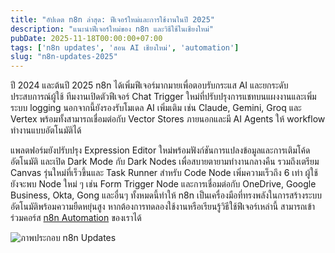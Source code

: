 ```yaml
---
title: "อัปเดต n8n ล่าสุด: ฟีเจอร์ใหม่และการใช้งานในปี 2025"
description: "แนะนำฟีเจอร์ใหม่ของ n8n และวิธีใช้ในเชียงใหม่"
pubDate: 2025-11-18T00:00:00+07:00
tags: ['n8n updates', 'สอน AI เชียงใหม่', 'automation']
slug: "n8n-updates-2025"
---
```

ปี 2024 และต้นปี 2025 n8n ได้เพิ่มฟีเจอร์มากมายเพื่อตอบรับกระแส AI และยกระดับประสบการณ์ผู้ใช้ ทีมงานเปิดตัวฟีเจอร์ Chat Trigger ใหม่ที่ปรับปรุงการแชทบนแผงงานและเพิ่มระบบ logging นอกจากนี้ยังรองรับโมเดล AI เพิ่มเติม เช่น Claude, Gemini, Groq และ Vertex พร้อมทั้งสามารถเชื่อมต่อกับ Vector Stores ภายนอกและมี AI Agents ให้ workflow ทำงานแบบอัตโนมัติได้

แพลตฟอร์มยังปรับปรุง Expression Editor ใหม่พร้อมฟังก์ชันการแปลงข้อมูลและการเติมโค้ดอัตโนมัติ และเปิด Dark Mode กับ Dark Nodes เพื่อสบายตายามทำงานกลางคืน รวมถึงเตรียม Canvas รุ่นใหม่ที่เร็วขึ้นและ Task Runner สำหรับ Code Node เพิ่มความเร็วถึง 6 เท่า ผู้ใช้ยังจะพบ Node ใหม่ ๆ เช่น Form Trigger Node และการเชื่อมต่อกับ OneDrive, Google Business, Okta, Gong และอื่นๆ ทั้งหมดนี้ทำให้ n8n เป็นเครื่องมือที่ทรงพลังในการสร้างระบบอัตโนมัติพร้อมความยืดหยุ่นสูง หากต้องการทดลองใช้งานหรือเรียนรู้วิธีใช้ฟีเจอร์เหล่านี้ สามารถเข้าร่วมคอร์ส [n8n Automation](https://www.aiunlock.co/n8n-automation-course) ของเราได้

![ภาพประกอบ n8n Updates](n8n-updates.jpg "n8n Updates")

